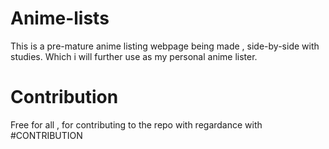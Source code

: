 # Anime-lists
This is a pre-mature anime listing webpage being made , side-by-side with studies. Which i will further use as my personal anime lister.

# Contribution
Free for all , for contributing to the repo with regardance with 
#CONTRIBUTION

